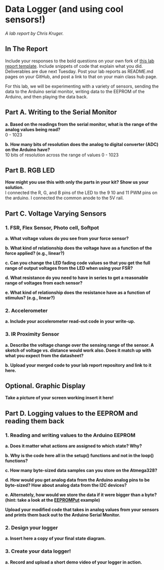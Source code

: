 # Data Logger (and using cool sensors!)

*A lab report by Chris Kruger.*

## In The Report

Include your responses to the bold questions on your own fork of [this lab report template](https://github.com/FAR-Lab/IDD-Fa18-Lab2). Include snippets of code that explain what you did. Deliverables are due next Tuesday. Post your lab reports as README.md pages on your GitHub, and post a link to that on your main class hub page.

For this lab, we will be experimenting with a variety of sensors, sending the data to the Arduino serial monitor, writing data to the EEPROM of the Arduino, and then playing the data back.

## Part A.  Writing to the Serial Monitor
 
**a. Based on the readings from the serial monitor, what is the range of the analog values being read?**<BR>
0 - 1023
 
**b. How many bits of resolution does the analog to digital converter (ADC) on the Arduino have?**<BR>
 10 bits of resolution across the range of values 0 - 1023

## Part B. RGB LED

**How might you use this with only the parts in your kit? Show us your solution.**<BR>
I connected the R, G, and B pins of the LED to the 9 10 and 11 PWM pins on the arduino. I connected the common anode to the 5V rail.

## Part C. Voltage Varying Sensors 
 
### 1. FSR, Flex Sensor, Photo cell, Softpot

**a. What voltage values do you see from your force sensor?**

**b. What kind of relationship does the voltage have as a function of the force applied? (e.g., linear?)**

**c. Can you change the LED fading code values so that you get the full range of output voltages from the LED when using your FSR?**

**d. What resistance do you need to have in series to get a reasonable range of voltages from each sensor?**

**e. What kind of relationship does the resistance have as a function of stimulus? (e.g., linear?)**

### 2. Accelerometer
 
**a. Include your accelerometer read-out code in your write-up.**

### 3. IR Proximity Sensor

**a. Describe the voltage change over the sensing range of the sensor. A sketch of voltage vs. distance would work also. Does it match up with what you expect from the datasheet?**

**b. Upload your merged code to your lab report repository and link to it here.**

## Optional. Graphic Display

**Take a picture of your screen working insert it here!**

## Part D. Logging values to the EEPROM and reading them back
 
### 1. Reading and writing values to the Arduino EEPROM

**a. Does it matter what actions are assigned to which state? Why?**

**b. Why is the code here all in the setup() functions and not in the loop() functions?**

**c. How many byte-sized data samples can you store on the Atmega328?**

**d. How would you get analog data from the Arduino analog pins to be byte-sized? How about analog data from the I2C devices?**

**e. Alternately, how would we store the data if it were bigger than a byte? (hint: take a look at the [EEPROMPut](https://www.arduino.cc/en/Reference/EEPROMPut) example)**

**Upload your modified code that takes in analog values from your sensors and prints them back out to the Arduino Serial Monitor.**

### 2. Design your logger
 
**a. Insert here a copy of your final state diagram.**

### 3. Create your data logger!
 
**a. Record and upload a short demo video of your logger in action.**
